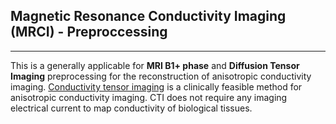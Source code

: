## Magnetic Resonance Conductivity Imaging (MRCI) - Preproccessing
___
This is a generally applicable for **MRI B1+ phase** and **Diffusion Tensor Imaging** preprocessing for the reconstruction of anisotropic conductivity imaging. [Conductivity tensor imaging](https://ieeexplore.ieee.org/document/8556029) is a clinically feasible method for anisotropic conductivity imaging. CTI does not require any imaging electrical current to map conductivity of biological tissues.  


